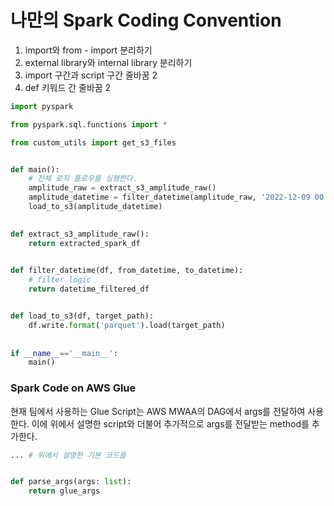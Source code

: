 # 나만의 Spark Coding Convention

1. import와 from - import 분리하기
2. external library와 internal library 분리하기
3. import 구간과 script 구간 줄바꿈 2
4. def 키워드 간 줄바꿈 2

```python
import pyspark

from pyspark.sql.functions import *

from custom_utils import get_s3_files


def main():
    # 전체 로직 플로우를 실행한다.
    amplitude_raw = extract_s3_amplitude_raw()
    amplitude_datetime = filter_datetime(amplitude_raw, '2022-12-09 00:00:00', '2022-12-10 00:00:00')
	load_to_s3(amplitude_datetime)

    
def extract_s3_amplitude_raw():
	return extracted_spark_df    
    

def filter_datetime(df, from_datetime, to_datetime):
    # filter logic
    return datetime_filtered_df


def load_to_s3(df, target_path):
    df.write.format('parquet').load(target_path)
    
     
if __name__=='__main__':
    main()
```





### Spark Code on AWS Glue

현재 팀에서 사용하는 Glue Script는 AWS MWAA의 DAG에서 args를 전달하여 사용한다. 이에 위에서 설명한 script와 더불어 추가적으로 args를 전달받는 method를 추가한다.

```python
... # 위에서 설명한 기본 코드들


def parse_args(args: list):
    return glue_args
```

